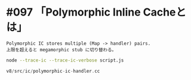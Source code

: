 # #097 「Polymorphic Inline Cacheとは」

```text
Polymorphic IC stores multiple (Map -> handler) pairs.
上限を超えると megamorphic stub に切り替わる。
```

```bash
node --trace-ic --trace-ic-verbose script.js
```

```cpp
v8/src/ic/polymorphic-ic-handler.cc
```
